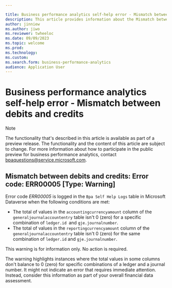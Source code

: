 ```yaml
---

title: Business performance analytics self-help error - Mismatch between debits and credits
description: This article provides information about the Mismatch between debits and credits error (error code ERR00005) in business performance analytics.
author: jinniew
ms.author: jiwo
ms.reviewer: twheeloc 
ms.date: 09/09/2023
ms.topic: welcome
ms.prod: 
ms.technology:
ms.custom:
ms.search.form: business-performance-analytics
audience: Application User
---
```


# Business performance analytics self-help error - Mismatch between debits and credits

> [!NOTE]
> The functionality that's described in this article is available as part of a preview release. The functionality and the content of this article are subject to change. For more information about how to participate in the public preview for business performance analytics, contact <bpaquestions@service.microsoft.com>.

## Mismatch between debits and credits: Error code: ERR00005 [Type: Warning]

Error code *ERR00005* is logged in the `Bpa Self Help Logs` table in Microsoft Dataverse when the following conditions are met:

- The total of values in the `accountingcurrencyamount` column of the `generaljournalaccountentry` table isn't 0 (zero) for a specific combination of `ledger.id `and `gje.journalnumber`.
- The total of values in the `reportingcurrencyamount` column of the `generaljournalaccountentry` table isn't 0 (zero) for the same combination of `ledger.id` and `gje.journalnumber`.

This warning is for information only. No action is required.

The warning highlights instances where the total values in some columns don't balance to 0 (zero) for specific combinations of a ledger and a journal number. It might not indicate an error that requires immediate attention. Instead, consider this information as part of your overall financial data assessment.
